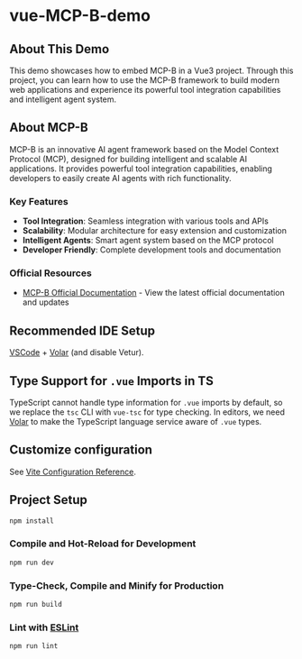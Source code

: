 # vue-MCP-B-demo

## About This Demo

This demo showcases how to embed MCP-B in a Vue3 project. Through this project, you can learn how to use the MCP-B framework to build modern web applications and experience its powerful tool integration capabilities and intelligent agent system.


## About MCP-B

MCP-B is an innovative AI agent framework based on the Model Context Protocol (MCP), designed for building intelligent and scalable AI applications. It provides powerful tool integration capabilities, enabling developers to easily create AI agents with rich functionality.

### Key Features
- **Tool Integration**: Seamless integration with various tools and APIs
- **Scalability**: Modular architecture for easy extension and customization
- **Intelligent Agents**: Smart agent system based on the MCP protocol
- **Developer Friendly**: Complete development tools and documentation

### Official Resources
- [MCP-B Official Documentation](https://mcp-b.ai/blogs?showTodos=false&sortBy=created_at&sortOrder=desc) - View the latest official documentation and updates


## Recommended IDE Setup

[VSCode](https://code.visualstudio.com/) + [Volar](https://marketplace.visualstudio.com/items?itemName=Vue.volar) (and disable Vetur).

## Type Support for `.vue` Imports in TS

TypeScript cannot handle type information for `.vue` imports by default, so we replace the `tsc` CLI with `vue-tsc` for type checking. In editors, we need [Volar](https://marketplace.visualstudio.com/items?itemName=Vue.volar) to make the TypeScript language service aware of `.vue` types.

## Customize configuration

See [Vite Configuration Reference](https://vite.dev/config/).

## Project Setup

```sh
npm install
```

### Compile and Hot-Reload for Development

```sh
npm run dev
```

### Type-Check, Compile and Minify for Production

```sh
npm run build
```

### Lint with [ESLint](https://eslint.org/)

```sh
npm run lint
```
